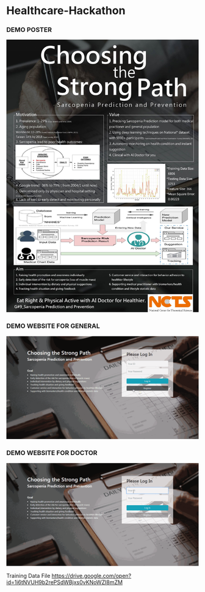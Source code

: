 # Healthcare-Hackathon

### DEMO POSTER
![alt text](https://github.com/eunice730711/Healthcare-Hackathon/blob/master/image/poster.jpg)

### DEMO WEBSITE FOR GENERAL
![alt text](https://github.com/eunice730711/Healthcare-Hackathon/blob/master/image/website_1.gif)

### DEMO WEBSITE FOR DOCTOR
![alt text](https://github.com/eunice730711/Healthcare-Hackathon/blob/master/image/website_2.gif)

Training Data File
https://drive.google.com/open?id=1i6tNVUH9b2rePSdWBjxs0vKNoWZI8mZM
